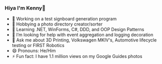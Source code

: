 ### Hiya I'm Kenny👋

- 🔭 Working on a test signboard generation program
- 📸 Hobbying a photo directory creator/sorter
- 🌱 Learning .NET, WinForms, C#, DDD, and OOP Design Patterns
- 🤔 I’m looking for help with event aggregation and logging decoration
- 💬 Ask me about 3D Printing, Volkswagen MKIV's, Automotive lifecycle testing or FIRST Robotics
- 😄 Pronouns: He/Him
- ⚡ Fun fact: I have 1.1 million views on my Google Guides photos
